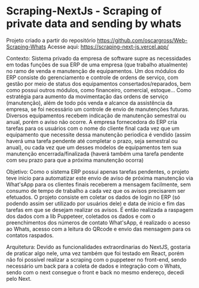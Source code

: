 # Scraping-NextJs - Scraping of private data and sending by whats
Projeto criado a partir do repositório https://github.com/oscargross/Web-Scraping-Whats
Acesse aqui: https://scraping-next-js.vercel.app/

Contexto:
	Sistema privado da empresa de software supre as necessidades em todas funções de sua ERP de uma empresa (que trabalho atualmente) no ramo de venda e manutenção de equipamentos. Um dos módulos do ERP consiste do gerenciamento e controle de ordens de serviço, com gestão por meio de status dos equipamentos consertados/reparados, bem como possui outros módulos, como financeiro, comercial, estoque...
	Como estratégia para aumento da movimentação das ordens de serviço (manutenção), além de todo pós venda e alcance da assistência da empresa, se foi necessário um controle de envio de manutenções futuras. Diversos equipamentos recebem indicação de manutenção semestral ou anual, porém o aviso não ocorre. A empresa fornecedora do ERP cria tarefas para os usuários com o nome do cliente final cada vez que um equipamento que necessite dessa manutenção periodica é vendido (assim haverá uma tarefa pendente até completar o prazo, seja semestral ou anual), ou cada vez que um desses modelos de equipamentos tem sua manutenção encerrada/finalizada (haverá também uma tarefa pendente com seu prazo para que a próxima manutenção ocorra)
	
  Objetivo:
	Como o sistema ERP possui apenas tarefas pendentes, o projeto teve inicio para automatizar este envio de aviso de próxima manutenção via What'sApp para os clientes finais receberem a mensagem facilmente, sem consumo de tempo de trabalho a cada vez que os avisos precisarem ser efetuados.
	O projeto consiste em coletar os dados de login no ERP (só podendo assim ser utilizado por usuários dele) e data de inicio e fim das tarefas em que se desejam realizar os avisos. É então realizada a raspagem dos dados com a lib Puppeteer, coletados os dados e com o preenchimentos dos números de contato What'sApp, é realizado o acesso ao Whats, acesso com a leitura do QRcode e envio das mensagem para os contatos raspados.
  
  Arquitetura: Devido as funcionalidades extraordinarias do NextJS, gostaria de praticar algo nele, uma vez também que foi testado em React, porém não foi possível realizar a scraping com o puppeteer no front-end, sendo necessário um back para a coleta de dados e integração com o Whats, sendo com o next consegue o front e back no mesmo endereço, decedi pelo Next.
